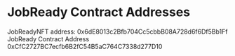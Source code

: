 # JobReady Contract Addresses

JobReadyNFT address: 0x6dE8013c2Bfb704Cc5cbbB08A728d6f6Df5Bb1Ff
<br/>
JobReady Contract Address 0xCfC2727BC7ecfb6B2fC54B5aC764C7338d277D10
